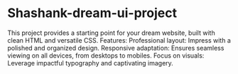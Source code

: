 # Shashank-dream-ui-project
This project provides a starting point for your dream website, built with clean HTML and versatile CSS.  Features:  Professional layout: Impress with a polished and organized design. Responsive adaptation: Ensures seamless viewing on all devices, from desktops to mobiles. Focus on visuals: Leverage impactful typography and captivating imagery. 
